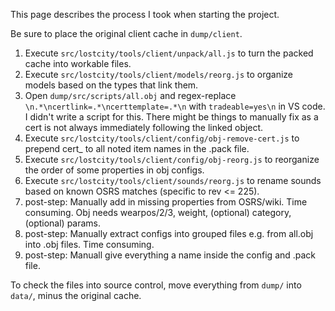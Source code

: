 This page describes the process I took when starting the project.

Be sure to place the original client cache in `dump/client`.

1. Execute `src/lostcity/tools/client/unpack/all.js` to turn the packed cache into workable files.
2. Execute `src/lostcity/tools/client/models/reorg.js` to organize models based on the types that link them. 
3. Open `dump/src/scripts/all.obj` and regex-replace `\n.*\ncertlink=.*\ncerttemplate=.*\n` with `tradeable=yes\n` in VS code. I didn't write a script for this. There might be things to manually fix as a cert is not always immediately following the linked object.
4. Execute `src/lostcity/tools/client/config/obj-remove-cert.js` to prepend cert_ to all noted item names in the .pack file.
5. Execute `src/lostcity/tools/client/config/obj-reorg.js` to reorganize the order of some properties in obj configs.
6. Execute `src/lostcity/tools/client/sounds/reorg.js` to rename sounds based on known OSRS matches (specific to rev <= 225).
7. post-step: Manually add in missing properties from OSRS/wiki. Time consuming. Obj needs wearpos/2/3, weight, (optional) category, (optional) params.
8. post-step: Manually extract configs into grouped files e.g. from all.obj into .obj files. Time consuming.
9. post-step: Manuall give everything a name inside the config and .pack file.

To check the files into source control, move everything from `dump/` into `data/`, minus the original cache.
